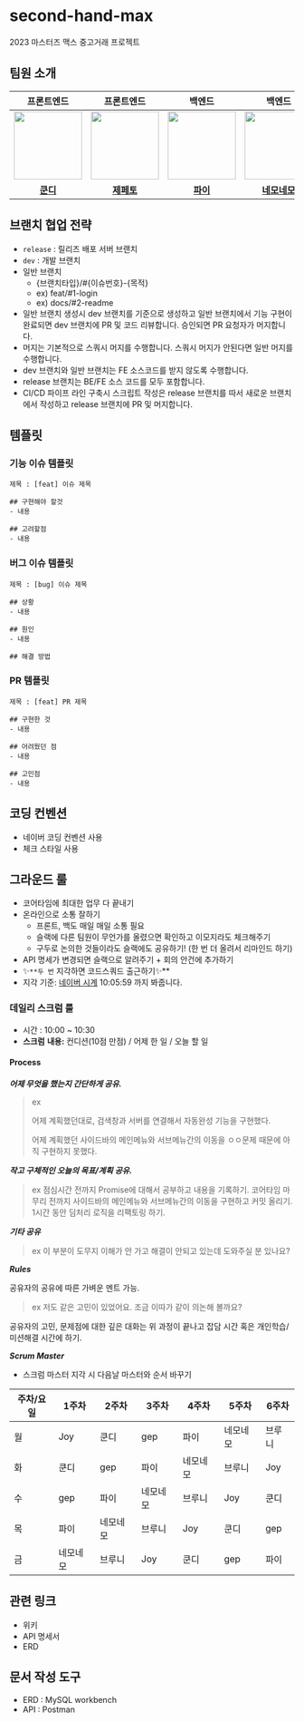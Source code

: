 # second-hand-max
2023 마스터즈 맥스 중고거래 프로젝트


## 팀원 소개

|                                                         프론트엔드                                                          |                                                           프론트엔드                                                           |                                                           백엔드                                                           |                                                       백엔드                                                       |
|:----------------------------------------------------------------------------------------------------------------------:|:-------------------------------------------------------------------------------------------------------------------------:|:-----------------------------------------------------------------------------------------------------------------------:|:---------------------------------------------------------------------------------------------------------------:|
| <a href="https://github.com/jsh3418"><img src = "https://avatars.githubusercontent.com/u/57666791?v=4" width="120px;"> | <a href="https://github.com/saejinpark"><img src = "https://avatars.githubusercontent.com/u/54755633?v=4" width="120px;"> | <a href="https://github.com/pie2457"><img src = "https://avatars.githubusercontent.com/u/104147789?v=4" width="120px;"> | <a href="https://github.com/yonghwankim-dev?tab=repositories"><img src = "https://avatars.githubusercontent.com/u/33227831?v=4" width="120px;"> |                                         |                                         |
|                                          [**쿤디**](https://github.com/jsh3418)                                          |                                         [**제페토**](https://github.com/saejinpark)                                          |                                          [**파이**](https://github.com/pie2457)                                           |                                     [**네모네모**](https://github.com/yonghwankim-dev?tab=repositories)                                      |


## 브랜치 협업 전략
- `release` : 릴리즈 배포 서버 브랜치
- `dev` : 개발 브랜치
- 일반 브랜치
  - {브랜치타입}/#{이슈번호}-{목적}
  - ex) feat/#1-login
  - ex) docs/#2-readme
- 일반 브랜치 생성시 dev 브랜치를 기준으로 생성하고 일반 브랜치에서 기능 구현이 완료되면 dev 브랜치에 PR 및 코드 리뷰합니다. 승인되면 PR 요청자가 머지합니다.
- 머지는 기본적으로 스쿼시 머지를 수행합니다. 스쿼시 머지가 안된다면 일반 머지를 수행합니다.
- dev 브랜치와 일반 브랜치는 FE 소스코드를 받지 않도록 수행합니다.
- release 브랜치는 BE/FE 소스 코드를 모두 포함합니다.
- CI/CD 파이프 라인 구축시 스크립트 작성은 release 브랜치를 따서 새로운 브랜치에서 작성하고 release 브랜치에 PR 및 머지합니다. 

## 템플릿
### 기능 이슈 템플릿
```
제목 : [feat] 이슈 제목

## 구현해야 할것
- 내용

## 고려할점
- 내용
```

### 버그 이슈 템플릿
```
제목 : [bug] 이슈 제목

## 상황
- 내용

## 원인
- 내용

## 해결 방법
```

### PR 템플릿
```
제목 : [feat] PR 제목

## 구현한 것
- 내용

## 어려웠던 점
- 내용

## 고민점
- 내용
```


## 코딩 컨벤션
- 네이버 코딩 컨벤션 사용
- 체크 스타일 사용

## 그라운드 룰
- 코어타임에 최대한 업무 다 끝내기
- 온라인으로 소통 잘하기
    - 프론트, 백도 매일 매일 소통 필요
    - 슬랙에 다른 팀원이 무언가를 올렸으면 확인하고 이모지라도 체크해주기
    - 구두로 논의한 것들이라도 슬랙에도 공유하기! (한 번 더 올려서 리마인드 하기)
- API 명세가 변경되면 슬랙으로 알려주기 + 회의 안건에 추가하기
- ✨`**두 번` 지각하면 코드스쿼드 출근하기✨**
- 지각 기준: [네이버 시계](https://time.navyism.com/?host=naver.com) 10:05:59 까지 봐줍니다.

### 데일리 스크럼 룰

- 시간 : 10:00 ~ 10:30
- **스크럼** **내용:** 컨디션(10점 만점) / 어제 한 일 / 오늘 할 일

#### Process

***어제 무엇을 했는지 간단하게 공유.***

> ex
> 
> 
> 어제 계획했던대로, 검색창과 서버를 연결해서 자동완성 기능을 구현했다.
> 
> 어제 계획했던 사이드바의 메인메뉴와 서브메뉴간의 이동을 ㅇㅇ문제 때문에 아직 구현하지 못했다.
> 

***작고 구체적인 오늘의 목표/계획 공유.***

> ex
점심시간 전까지 Promise에 대해서 공부하고 내용을 기록하기. 코어타임 마무리 전까지 사이드바의 메인메뉴와 서브메뉴간의 이동을 구현하고 커밋 올리기. 1시간 동안 딤처리 로직을 리팩토링 하기.
> 

***기타 공유***

> ex
이 부분이 도무지 이해가 안 가고 해결이 안되고 있는데 도와주실 분 있나요?
> 

***Rules***

공유자의 공유에 따른 가벼운 멘트 가능.

> ex
저도 같은 고민이 있었어요. 조금 이따가 같이 의논해 볼까요?
> 

공유자의 고민, 문제점에 대한 깊은 대화는 위 과정이 끝나고 잡담 시간 혹은 개인학습/미션해결 시간에 하기.

***Scrum Master***

- 스크럼 마스터 지각 시 다음날 마스터와 순서 바꾸기

| 주차/요일 | 1주차 | 2주차 | 3주차 | 4주차 | 5주차 | 6주차 |
| --- | --- | --- | --- | --- | --- | --- |
| 월 | Joy | 쿤디 | gep | 파이 | 네모네모 | 브루니 |
| 화 | 쿤디 | gep | 파이 | 네모네모 | 브루니 | Joy |
| 수 | gep | 파이 | 네모네모 | 브루니 | Joy | 쿤디 |
| 목 | 파이 | 네모네모 | 브루니 | Joy | 쿤디 | gep |
| 금 | 네모네모 | 브루니 | Joy | 쿤디 | gep | 파이 |

## 관련 링크
- 위키
- API 명세서
- ERD

## 문서 작성 도구
- ERD : MySQL workbench
- API : Postman
